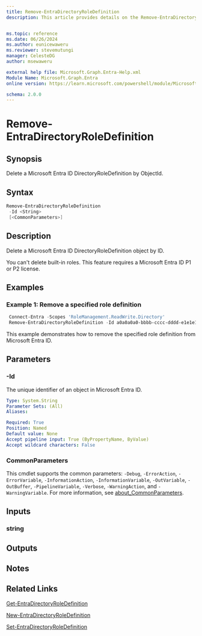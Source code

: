 ```yaml
---
title: Remove-EntraDirectoryRoleDefinition
description: This article provides details on the Remove-EntraDirectoryRoleDefinition command.


ms.topic: reference
ms.date: 06/26/2024
ms.author: eunicewaweru
ms.reviewer: stevemutungi
manager: CelesteDG
author: msewaweru

external help file: Microsoft.Graph.Entra-Help.xml
Module Name: Microsoft.Graph.Entra
online version: https://learn.microsoft.com/powershell/module/Microsoft.Graph.Entra/Remove-EntraDirectoryRoleDefinition

schema: 2.0.0
---
```


# Remove-EntraDirectoryRoleDefinition

## Synopsis

Delete a Microsoft Entra ID DirectoryRoleDefinition by ObjectId.

## Syntax

```powershell
Remove-EntraDirectoryRoleDefinition 
 -Id <String> 
 [<CommonParameters>]
```

## Description

Delete a Microsoft Entra ID DirectoryRoleDefinition object by ID.

You can't delete built-in roles. This feature requires a Microsoft Entra ID P1 or P2 license.

## Examples

### Example 1: Remove a specified role definition

```powershell
 Connect-Entra -Scopes 'RoleManagement.ReadWrite.Directory'
 Remove-EntraDirectoryRoleDefinition -Id a0a0a0a0-bbbb-cccc-dddd-e1e1e1e1e1e1
```

This example demonstrates how to remove the specified role definition from Microsoft Entra ID.

## Parameters

### -Id

The unique identifier of an object in Microsoft Entra ID.

```yaml
Type: System.String
Parameter Sets: (All)
Aliases:

Required: True
Position: Named
Default value: None
Accept pipeline input: True (ByPropertyName, ByValue)
Accept wildcard characters: False
```

### CommonParameters

This cmdlet supports the common parameters: `-Debug`, `-ErrorAction`, `-ErrorVariable`, `-InformationAction`, `-InformationVariable`, `-OutVariable`, `-OutBuffer`, `-PipelineVariable`, `-Verbose`, `-WarningAction`, and `-WarningVariable`. For more information, see [about_CommonParameters](https://go.microsoft.com/fwlink/?LinkID=113216).

## Inputs

### string

## Outputs

## Notes

## Related Links

[Get-EntraDirectoryRoleDefinition](Get-EntraDirectoryRoleDefinition.md)

[New-EntraDirectoryRoleDefinition](New-EntraDirectoryRoleDefinition.md)

[Set-EntraDirectoryRoleDefinition](Set-EntraDirectoryRoleDefinition.md)
